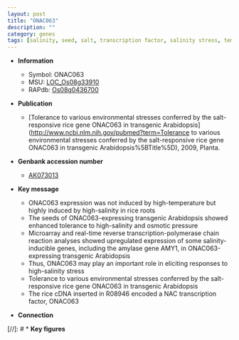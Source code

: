 ```yaml
---
layout: post
title: "ONAC063"
description: ""
category: genes
tags: [salinity, seed, salt, transcription factor, salinity stress, temperature, root]
---
```


* **Information**  
    + Symbol: ONAC063  
    + MSU: [LOC_Os08g33910](http://rice.uga.edu/cgi-bin/ORF_infopage.cgi?orf=LOC_Os08g33910)  
    + RAPdb: [Os08g0436700](http://rapdb.dna.affrc.go.jp/viewer/gbrowse_details/irgsp1?name=Os08g0436700)  

* **Publication**  
    + [Tolerance to various environmental stresses conferred by the salt-responsive rice gene ONAC063 in transgenic Arabidopsis](http://www.ncbi.nlm.nih.gov/pubmed?term=Tolerance to various environmental stresses conferred by the salt-responsive rice gene ONAC063 in transgenic Arabidopsis%5BTitle%5D), 2009, Planta.

* **Genbank accession number**  
    + [AK073013](http://www.ncbi.nlm.nih.gov/nuccore/AK073013)

* **Key message**  
    + ONAC063 expression was not induced by high-temperature but highly induced by high-salinity in rice roots
    + The seeds of ONAC063-expressing transgenic Arabidopsis showed enhanced tolerance to high-salinity and osmotic pressure
    + Microarray and real-time reverse transcription-polymerase chain reaction analyses showed upregulated expression of some salinity-inducible genes, including the amylase gene AMY1, in ONAC063-expressing transgenic Arabidopsis
    + Thus, ONAC063 may play an important role in eliciting responses to high-salinity stress
    + Tolerance to various environmental stresses conferred by the salt-responsive rice gene ONAC063 in transgenic Arabidopsis
    + The rice cDNA inserted in R08946 encoded a NAC transcription factor, ONAC063

* **Connection**  

[//]: # * **Key figures**  


